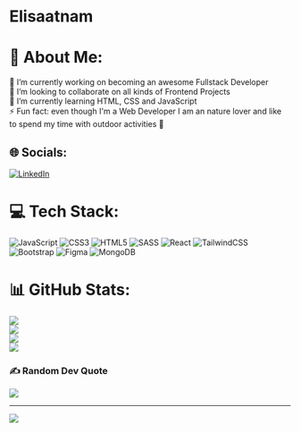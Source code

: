 # Elisaatnam

# 💫 About Me:
🔭 I’m currently working on becoming an awesome Fullstack Developer<br>👯 I’m looking to collaborate on all kinds of Frontend Projects<br>🌱 I’m currently learning HTML, CSS and JavaScript<br>⚡ Fun fact: even though I'm a Web Developer I am an nature lover and like to spend my time with outdoor activities 🐶


## 🌐 Socials:
[![LinkedIn](https://img.shields.io/badge/LinkedIn-%230077B5.svg?logo=linkedin&logoColor=white)](https://linkedin.com/in/elisa-stueker) 

# 💻 Tech Stack:
![JavaScript](https://img.shields.io/badge/javascript-%23323330.svg?style=for-the-badge&logo=javascript&logoColor=%23F7DF1E) ![CSS3](https://img.shields.io/badge/css3-%231572B6.svg?style=for-the-badge&logo=css3&logoColor=white) ![HTML5](https://img.shields.io/badge/html5-%23E34F26.svg?style=for-the-badge&logo=html5&logoColor=white) ![SASS](https://img.shields.io/badge/SASS-hotpink.svg?style=for-the-badge&logo=SASS&logoColor=white) ![React](https://img.shields.io/badge/react-%2320232a.svg?style=for-the-badge&logo=react&logoColor=%2361DAFB) ![TailwindCSS](https://img.shields.io/badge/tailwindcss-%2338B2AC.svg?style=for-the-badge&logo=tailwind-css&logoColor=white) ![Bootstrap](https://img.shields.io/badge/bootstrap-%23563D7C.svg?style=for-the-badge&logo=bootstrap&logoColor=white) 	![Figma](https://img.shields.io/badge/figma-%23F24E1E.svg?style=for-the-badge&logo=figma&logoColor=white) ![MongoDB](https://img.shields.io/badge/MongoDB-%234ea94b.svg?style=for-the-badge&logo=mongodb&logoColor=white)
# 📊 GitHub Stats:
![](https://github-readme-stats.vercel.app/api?username=Elisaatnam&theme=nord&hide_border=true&include_all_commits=true&count_private=true)<br/>
![](https://github-readme-streak-stats.herokuapp.com/?user=Elisaatnam&theme=nord&hide_border=true)<br/>
![](https://streak-stats.demolab.com/?user=Elisaatnam)<br/>
![](https://github-readme-stats.vercel.app/api/top-langs/?username=Elisaatnam&theme=nord&hide_border=true&include_all_commits=true&count_private=true&layout=compact)

### ✍️ Random Dev Quote
![](https://quotes-github-readme.vercel.app/api?type=vetical&theme=dark)

---
[![](https://visitcount.itsvg.in/api?id=Elisaatnam&icon=6&color=0)](https://visitcount.itsvg.in)

<!-- Proudly created with GPRM ( https://gprm.itsvg.in ) -->

